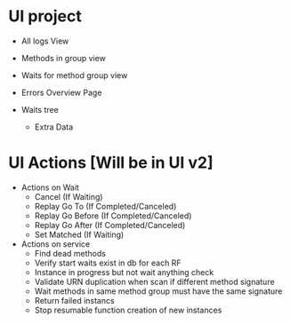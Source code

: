 ﻿# UI project
* All logs View
* Methods in group view
* Waits for method group view
* Errors Overview Page

* Waits tree
	* Extra Data
	


# UI Actions [Will be in UI v2]
* Actions on Wait 
	* Cancel (If Waiting)
	* Replay Go To (If Completed/Canceled)
	* Replay Go Before (If Completed/Canceled)
	* Replay Go After (If Completed/Canceled)
	* Set Matched (If Waiting)
* Actions on service
	* Find dead methods
	* Verify start waits exist in db for each RF
	* Instance in progress but not wait anything check
	* Validate URN duplication when scan if different method signature
	* Wait methods in same method group must have the same signature
	* Return failed instancs
	* Stop resumable function creation of new instances